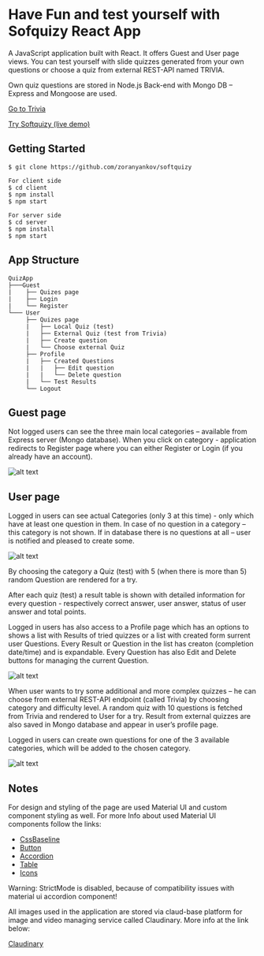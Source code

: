 # Have Fun and test yourself with Sofquizy React App

A JavaScript application built with React. It offers Guest and User page views. You can test yourself with slide quizzes generated from your own questions or choose a quiz from external REST-API named TRIVIA.

Own quiz questions are stored in Node.js Back-end with Mongo DB – Express and Mongoose are used.

[Go to Trivia](https://opentdb.com/)

[Try Softquizy (live demo)](https://softquizy.netlify.app/)

Getting Started
---------------

```shell
$ git clone https://github.com/zoranyankov/softquizy

For client side
$ cd client
$ npm install
$ npm start

For server side
$ cd server
$ npm install
$ npm start

```

App Structure
-------------

```
QuizApp
├───Guest
|    ├── Quizes page
|    ├── Login
|    └── Register
└─── User
     ├── Quizes page
     |   ├── Local Quiz (test)
     |   ├── External Quiz (test from Trivia)
     |   ├── Create question
     |   └── Choose external Quiz
     ├── Profile
     |   ├── Created Questions
     |   |   ├── Edit question
     |   |   └── Delete question
     |   └── Test Results
     └── Logout
```

Guest page
----------

Not logged users can see the three main local categories – available from Express server (Mongo database). When you click on category - application redirects to Register page where you can either Register or Login (if you already have an account).


![alt text](https://res.cloudinary.com/softquizy/image/upload/c_scale,w_600/v1618060032/GuestPage_ppysym.png)


User page
---------

Logged in users can see actual Categories (only 3 at this time) - only which have at least one question in them. In case of no question in a category – this category is not shown. If in database there is no questions at all – user is notified and pleased to create some. 


![alt text](https://res.cloudinary.com/softquizy/image/upload/c_scale,w_600/v1618059650/UserPage_fgvedj.png)


By choosing the category a Quiz (test) with 5 (when there is more than 5) random Question are rendered for a try.

After each quiz (test) a result table is shown with detailed information for every question - respectively correct answer, user answer, status of user answer and total points.

Logged in users has also access to a Profile page which has an options to shows a list with Results of tried quizzes or a list with created form surrent user Questions. Every Result or Question in the list has creaton (completion date/time) and is expandable. Every Question has also Edit and Delete buttons for managing the current Question.


![alt text](https://res.cloudinary.com/softquizy/image/upload/c_scale,w_600/v1618059654/ProfilePage_cejqo5.png)


When user wants to try some additional and more complex quizzes – he can choose from external REST-API endpoint (called Trivia) by choosing category and difficulty level. A random quiz with 10 questions is fetched from Trivia and rendered to User for a try. Result from external quizzes are also saved in Mongo database and appear in user’s profile page.

Logged in users can create own questions for one of the 3 available categories, which will be added to the chosen category. 


![alt text](https://res.cloudinary.com/softquizy/image/upload/c_scale,w_600/v1618059659/CreatePage_t8hkzt.png)



Notes
---------

For design and styling of the page are used Material UI and custom component styling as well. 
For more Info about used Material UI components follow the links:
     
* [CssBaseline](https://material-ui.com/components/css-baseline/)
* [Button](https://material-ui.com/components/buttons/)
* [Accordion](https://material-ui.com/components/accordion/)
* [Table](https://material-ui.com/components/tables/)
* [Icons](https://material-ui.com/components/material-icons/)

Warning: StrictMode is disabled, because of compatibility issues with material ui accordion component!

All images used in the application are stored via claud-base platform for image and video managing service called Claudinary. More info at the link below:

[Claudinary](https://cloudinary.com/)


